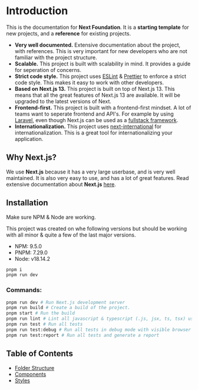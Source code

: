 # **Introduction**

This is the documentation for **Next Foundation**. It is a **starting template** for new projects, and a **reference** for existing projects.

-   **Very well documented.** Extensive documentation about the project, with references. This is very important for new developers who are not familiar with the project structure.
-   **Scalable.** This project is built with scalability in mind. It provides a guide for seperation of concerns.
-   **Strict code style.** This project uses [ESLint](https://eslint.org/) & [Prettier](https://prettier.io/) to enforce a strict code style. This makes it easy to work with other developers.
-   **Based on Next.js 13.** This project is built on top of Next.js 13. This means that all the great features of Next.js 13 are available. It will be upgraded to the latest versions of Next.
-   **Frontend-first.** This project is built with a frontend-first mindset. A lot of teams want to seperate frontend and API's. For example by using [Laravel](https://laravel.com/), even though Next.js can be used as a [fullstack framework](https://www.youtube.com/watch?v=W4UhNo3HAMw).
-   **Internationalization.** This project uses [next-international](https://next-international.vercel.app/) for internationalization. This is a great tool for internationalizing your application.

## **Why Next.js?**

We use **Next.js** because it has a very large userbase, and is very well maintained. It is also very easy to use, and has a lot of great features. Read extensive documentation about **Next.js** [here](https://nextjs.org/docs).

## **Installation**

Make sure NPM & Node are working.

This project was created on whe following versions but should be working with all minor & quite a few of the last major versions.

-   NPM: 9.5.0
-   PNPM: 7.29.0
-   Node: v18.14.2

```bash
pnpm i
pnpm run dev
```

### Commands:

```bash
pnpm run dev # Run Next.js development server
pnpm run build # Create a build of the project.
pnpm start # Run the build
pnpm run lint # Lint all javascript & typescript (.js, jsx, ts, tsx) using next lint with eslint & prettier
pnpm run test # Run all tests
pnpm run test:debug # Run all tests in debug mode with visible browser
pnpm run test:report # Run all tests and generate a report
```

## **Table of Contents**

-   [Folder Structure](./02-FOLDER-STRUCTURE.md)
-   [Components](./03-COMPONENTS.md)
-   [Styles](./04-STYLES.md)
